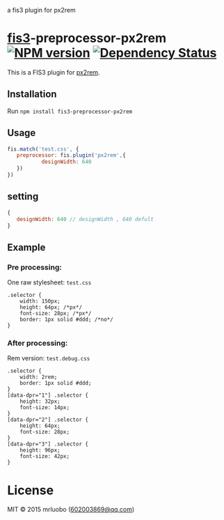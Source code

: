 a fis3 plugin for px2rem

# [fis3](https://github.com/fex-team/fis3)-preprocessor-px2rem [![NPM version][npm-image]][npm-url] [![Dependency Status][daviddm-image]][daviddm-url]
 
 This is a FIS3 plugin for [px2rem](https://github.com/songsiqi/px2rem).
 
## Installation
 
 Run `npm install fis3-preprocessor-px2rem`
 
## Usage
 
 ```js
fis.match('test.css', {
    preprocessor: fis.plugin('px2rem',{
            designWidth: 640
    })
})
 ```
 
## setting
 
 
 ```js
 {
    designWidth: 640 // designWidth , 640 defult
 }
 ```
 

## Example

### Pre processing:

One raw stylesheet: `test.css`

```
.selector {
    width: 150px;
    height: 64px; /*px*/
    font-size: 28px; /*px*/
    border: 1px solid #ddd; /*no*/
}
```

### After processing:

Rem version: `test.debug.css`

```
.selector {
    width: 2rem;
    border: 1px solid #ddd;
}
[data-dpr="1"] .selector {
    height: 32px;
    font-size: 14px;
}
[data-dpr="2"] .selector {
    height: 64px;
    font-size: 28px;
}
[data-dpr="3"] .selector {
    height: 96px;
    font-size: 42px;
}
```

 
# License
 MIT © 2015 mrluobo (602003869@qq.com)
 
 [npm-image]: https://badge.fury.io/js/fis3-preprocessor-px2rem.svg
 [npm-url]: https://www.npmjs.com/package/fis3-preprocessor-px2rem
 [daviddm-image]: https://david-dm.org/Mrluobo/fis3-preprocessor-px2rem.svg?theme=shields.io
 [daviddm-url]: https://david-dm.org/Mrluobo/fis3-preprocessor-px2rem
